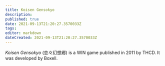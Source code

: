 ```yaml
---
title: Koisen Gensokyo
description: 
published: true
date: 2021-09-13T21:20:27.3570033Z 
tags: 
editor: markdown
dateCreated: 2021-09-13T21:20:27.3570033Z
---
```

_Koisen Gensokyo_ (<span lang='ja'>恋々幻想郷</span>) is a WIN game published in 2011 by THCD.
It was developed by Boxell.
